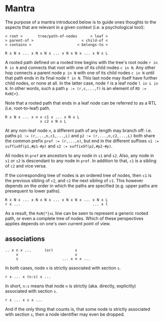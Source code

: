 
<!-- ======================================================================= -->
# Mantra

The purpose of a mantra introduced below is to guide ones thoughts to the
aspects that are relevant in a given context (i.e. a psychological tool):

```
< root <       tree/path-of-nodes      > leaf >
> parent-of >                      < child-of <
> contains >                     < belongs-to <

R x N x ... x N x N x ... x N x N x ... x N x L
```

A rooted path defined on a rooted tree begins with the tree's root node
`r in R in N` and connects that root with one of its child nodes `c in N`.
Any other hop connects a parent node `p in N` with one of its child nodes
`c in N` until that path ends in its final node `f in N`. This last node may
itself have further child nodes, or none at all. In the latter case, node `f`
is a leaf node `l in L in N`. In other words, such a path `p := (r,c,...,f)`
is an element of `RD := RxN{+}`.

Note that a rooted path that ends in a leaf node can be referred to as a RTL
(i.e. root-to-leaf) path.

```
R x N x ... x n x c1 x ... x N x L
                x c2 x N x L
```

At any non-leaf node `n`, a different path of any length may branch off: i.e.
paths `p1 := (r,...,n,c1,...,L)` and `p2 := (r,...,n,c2,...,L)` both share
the common prefix `pref := (r,...,n)`, but end in the different suffixes
`s1 := suffixOf(p1,#p1-#p)` and `s2 := suffixOf(p2,#p2-#p)`.

All nodes in `pref` are ancestors to any node in `s1` and `s2`.
Also, any node in `s1` or `s2` is descendant to any node in `pref`.
In addition to that, `c1` is a sibling of `c2` and vice versa.

If the corresponding tree of nodes is an ordered tree of nodes, then `c1` is
the previous sibling of `c2`, and `c2` the next sibling of `c1`. This however
depends on the order in which the paths are specified (e.g. upper paths are
presequent to lower paths).

```
R x N x ... x N x N x ... x N x N x ... x N x L
r x ...                                 ... x l
```

As a result, the `RxN{*}xL` line can be seen to represent a generic rooted
path, or even a complete tree of nodes. Which of these perspectives applies
depends on one's own current point of view.

<!-- ======================================================================= -->
## associations

```
.. x n x ...      (or)          s
     x                          x
     s                    ... x n x ...
```

In both cases, node `n` is strictly associated with section `s`.

```
r x ... x (n:s) x ...
```

In short, `n:s` means that node `n` is strictly (aka. directly, explicitly)
associated with section `s`.

```
r x ... x s x ...
```

And if the only thing that counts is, that some node is strictly associated
with section `s`, then a node identifier may even be dropped.
